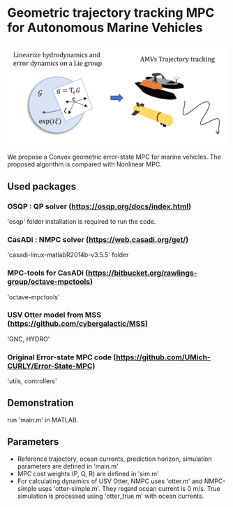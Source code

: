 # Geometric trajectory tracking MPC for Autonomous Marine Vehicles
![framework](figures/framework3.jpg?raw=true "Title")

We propose a Convex geometric error-state MPC for marine vehicles. The proposed algorithm is compared with Nonlinear MPC.

## Used packages
### OSQP : QP solver (https://osqp.org/docs/index.html)
'osqp' folder
installation is required to run the code.

### CasADi : NMPC solver (https://web.casadi.org/get/)
'casadi-linux-matlabR2014b-v3.5.5' folder

### MPC-tools for CasADi (https://bitbucket.org/rawlings-group/octave-mpctools)
'octave-mpctools'

### USV Otter model from MSS (https://github.com/cybergalactic/MSS)
'GNC, HYDRO'

### Original Error-state MPC code (https://github.com/UMich-CURLY/Error-State-MPC)
'utils, controllers'

## Demonstration
run 'main.m' in MATLAB.

## Parameters
* Reference trajectory, ocean currents, prediction horizon, simulation parameters are defined in 'main.m'
* MPC cost weights (P, Q, R) are defined in 'sim.m'
* For calculating dynamics of USV Otter, NMPC uses 'otter.m' and NMPC-simple uses 'otter-simple.m'. They regard ocean current is 0 m/s. True simulation is processed using 'otter_true.m' with ocean currents.

